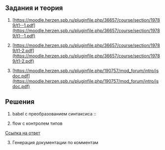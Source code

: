 ## Задания и теория

1. [https://moodle.herzen.spb.ru/pluginfile.php/36657/course/section/19789/t1--1.pdf](https://moodle.herzen.spb.ru/pluginfile.php/36657/course/section/19789/t1--1.pdf)

1. [https://moodle.herzen.spb.ru/pluginfile.php/36657/course/section/19789/t1-2.pdf](https://moodle.herzen.spb.ru/pluginfile.php/36657/course/section/19789/t1-2.pdf)

1. [https://moodle.herzen.spb.ru/pluginfile.php/190757/mod_forum/intro/jsdoc.pdf](https://moodle.herzen.spb.ru/pluginfile.php/190757/mod_forum/intro/jsdoc.pdf)

## Решения

1. babel с преобразованием синтаксиса ::

2. flow с контролем типов

[Ссылка на ответ](https://github.com/NikitaPO/NikitaPLabs/blob/master/JS5/result2.md)

3. Генерация документации по комментам
